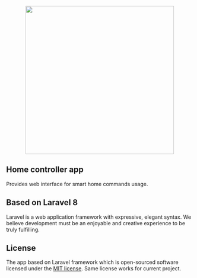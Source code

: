 <p align="center"><a href="https://laravel.com" target="_blank"><img src="https://raw.githubusercontent.com/laravel/art/master/logo-lockup/5%20SVG/2%20CMYK/1%20Full%20Color/laravel-logolockup-cmyk-red.svg" width="400"></a></p>

## Home controller app
Provides web interface for smart home commands usage. 


## Based on Laravel 8

Laravel is a web application framework with expressive, elegant syntax. We believe development must be an enjoyable and creative experience to be truly fulfilling.


## License

The app based on Laravel framework whiсh is open-sourced software licensed under the [MIT license](https://opensource.org/licenses/MIT).
Same license works for current project.
